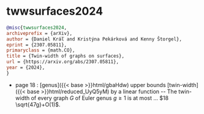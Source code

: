 # twwsurfaces2024

```bibtex
@misc{twwsurfaces2024,
archiveprefix = {arXiv},
author = {Daniel Kráľ and Kristýna Pekárková and Kenny Štorgel},
eprint = {2307.05811},
primaryclass = {math.CO},
title = {Twin-width of graphs on surfaces},
url = {https://arxiv.org/abs/2307.05811},
year = {2024},
}
```
* page 18 : [genus]({{< base >}}html/gbaHdw) upper bounds [twin-width]({{< base >}}html/reduced_UyQ5yM) by a linear function -- The twin-width of every graph $G$ of Euler genus $g \ge 1$ is at most ... $18 \sqrt{47g}+O(1)$.